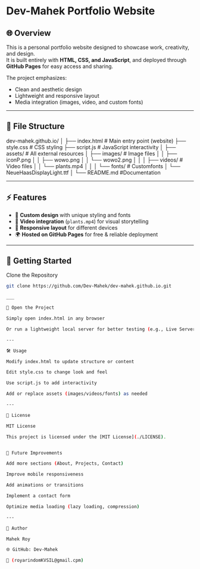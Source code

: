 # Dev-Mahek Portfolio Website

## 🌐 Overview

This is a personal portfolio website designed to showcase work, creativity, and design.  
It is built entirely with **HTML, CSS, and JavaScript**, and deployed through **GitHub Pages** for easy access and sharing.  

The project emphasizes:
- Clean and aesthetic design  
- Lightweight and responsive layout  
- Media integration (images, video, and custom fonts)  

---

## 📂 File Structure

dev-mahek.github.io/
│
├── index.html                 # Main entry point (website)
├── style.css                  # CSS styling
├── script.js                  # JavaScript interactivity
│
├── assets/                    # All external resources
│   ├── images/                # Image files
│   │   ├── iconP.png
│   │   ├── wowo.png
│   │   └── wowo2.png
│   │
│   ├── videos/                # Video files
│   │   └── plants.mp4
│   │
│   └── fonts/                 # Customfonts
│       └── NeueHaasDisplayLight.ttf
│
└── README.md                  #Documentation

---

## ⚡ Features

- 🎨 **Custom design** with unique styling and fonts  
- 🎥 **Video integration** (`plants.mp4`) for visual storytelling  
- 📱 **Responsive layout** for different devices  
- 🌍 **Hosted on GitHub Pages** for free & reliable deployment  

---

## 🚀 Getting Started

Clone the Repository
```bash
git clone https://github.com/Dev-Mahek/dev-mahek.github.io.git

___

📍 Open the Project

Simply open index.html in any browser

Or run a lightweight local server for better testing (e.g., Live Server in VS Code)

---

🛠️ Usage

Modify index.html to update structure or content

Edit style.css to change look and feel

Use script.js to add interactivity

Add or replace assets (images/videos/fonts) as needed

---

📜 License

MIT License

This project is licensed under the [MIT License](./LICENSE).


🔮 Future Improvements

Add more sections (About, Projects, Contact)

Improve mobile responsiveness

Add animations or transitions

Implement a contact form

Optimize media loading (lazy loading, compression)

---

👤 Author

Mahek Roy

🌐 GitHub: Dev-Mahek

📧 (royarindomKVSIL@gmail.cpm)

